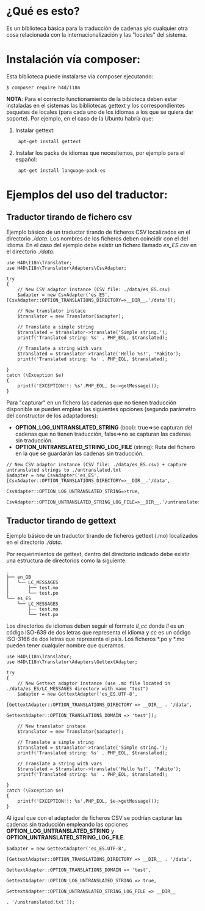 # ¿Qué es esto?

Es un biblioteca básica para la traducción de cadenas y/o cualquier otra cosa relacionada con la internacionalización y las "locales" del sistema.

# Instalación vía composer:

Esta biblioteca puede instalarse vía composer ejecutando:

    $ composer require h4d/i18n
    
__NOTA__: Para el correcto functionamiento de la bibioteca deben estar instaladas en el sistemas las bibliotecas gettext y los correspondientes paquetes de locales (para cada uno de los idiomas a los que se quiera dar soporte). Por ejemplo, en el caso de la Ubuntu habría que:

1. Instalar gettext: 
    
        apt-get install gettext

2. Instalar los packs de idiomas que necesitemos, por ejemplo para el español: 
        
        apt-get install language-pack-es

    
# Ejemplos del uso del traductor:

## Traductor tirando de fichero csv

Ejemplo básico de un traductor tirando de ficheros CSV localizados en el directorio _./data_. Los nombres de los ficheros deben coincidir con el del idioma. En el caso del ejemplo debe existir un fichero llamado _es_ES.csv_ en el directorio _./data_.

    use H4D\I18n\Translator;
    use H4D\I18n\Translator\Adapters\CsvAdapter;

    try
    {
        // New CSV adaptor instance (CSV file: ./data/es_ES.csv)
        $adapter = new CsvAdapter('es_ES', [CsvAdapter::OPTION_TRANSLATIONS_DIRECTORY=>__DIR__.'/data']);
    
        // New translator instace
        $translator = new Translator($adapter);
    
        // Translate a simple string
        $translated = $translator->translate('Simple string.');
        printf('Translated string: %s' . PHP_EOL, $translated);
    
        // Translate a string with vars
        $translated = $translator->translate('Hello %s!', 'Pakito');
        printf('Translated string: %s' . PHP_EOL, $translated);
    
    }
    catch (\Exception $e)
    {
        printf('EXCEPTION!!: %s'.PHP_EOL, $e->getMessage());
    }

Para "capturar" en un fichero las cadenas que no tienen traducción disponible se pueden emplear las siguientes opciones (segundo parámetro del constructor de los adaptadores):

- __OPTION_LOG_UNTRANSLATED_STRING__ (bool): true=>se capturan del cadenas que no tienen traducción, false=>no se capturan las cadenas sin traducción.
- __OPTION_UNTRANSLATED_STRING_LOG_FILE__ (string): Ruta del fichero en la que se guardarán las cadenas sin traducción.

```
// New CSV adaptor instance (CSV file: ./data/es_ES.csv) + capture untranslated strings to ./untranslated.txt
$adapter = new CsvAdapter('es_ES', [CsvAdapter::OPTION_TRANSLATIONS_DIRECTORY=>__DIR__.'/data',
                                    CsvAdapter::OPTION_LOG_UNTRANSLATED_STRING=>true,
                                    CsvAdapter::OPTION_UNTRANSLATED_STRING_LOG_FILE=>__DIR__.'/untranslated.txt']);
```

## Traductor tirando de gettext

Ejemplo básico de un traductor tirando de ficheros gettext (.mo) localizados en el directorio _./data_. 

Por requerimientos de gettext, dentro del directorio indicado debe existir una estructura de directorios como la siguiente:

    .
    ├── en_GB
    │   └── LC_MESSAGES
    │       ├── test.mo
    │       └── test.po
    └── es_ES
        └── LC_MESSAGES
            ├── test.mo
            └── test.po

Los directorios de idiomas deben seguir el formato _ll_cc_ donde _ll_ es un código ISO-639 de dos letras que representa el idioma y _cc_ es un código ISO-3166 de dos letras que representa el país. Los ficheros *.po y *.mo pueden tener cualquier nombre que queramos.
 

    use H4D\I18n\Translator;
    use H4D\I18n\Translator\Adapters\GettextAdapter;
    
    try
    {
        // New Gettext adaptor instance (use .mo file located in ./data/es_ES/LC_MESSAGES directory with name "test")
        $adapter = new GettextAdapter('es_ES.UTF-8',
                                      [GettextAdapter::OPTION_TRANSLATIONS_DIRECTORY => __DIR__ . '/data',
                                       GettextAdapter::OPTION_TRANSLATIONS_DOMAIN => 'test']);
    
        // New translator instace
        $translator = new Translator($adapter);
    
        // Translate a simple string
        $translated = $translator->translate('Simple string.');
        printf('Translated string: %s' . PHP_EOL, $translated);
    
        // Translate a string with vars
        $translated = $translator->translate('Hello %s!', 'Pakito');
        printf('Translated string: %s' . PHP_EOL, $translated);
    
    }
    catch (\Exception $e)
    {
        printf('EXCEPTION!!: %s'.PHP_EOL, $e->getMessage());
    }

Al igual que con el adaptador de ficheros CSV se podrían capturar las cadenas sin traducción empleando las opciones __OPTION_LOG_UNTRANSLATED_STRING__ y __OPTION_UNTRANSLATED_STRING_LOG_FILE__.

    $adapter = new GettextAdapter('es_ES.UTF-8',
                                  [GettextAdapter::OPTION_TRANSLATIONS_DIRECTORY => __DIR__ . '/data',
                                   GettextAdapter::OPTION_TRANSLATIONS_DOMAIN => 'test',
                                   GettextAdapter::OPTION_LOG_UNTRANSLATED_STRING => true,
                                   GettextAdapter::OPTION_UNTRANSLATED_STRING_LOG_FILE => __DIR__
                                                                                          . '/unstranslated.txt']);
